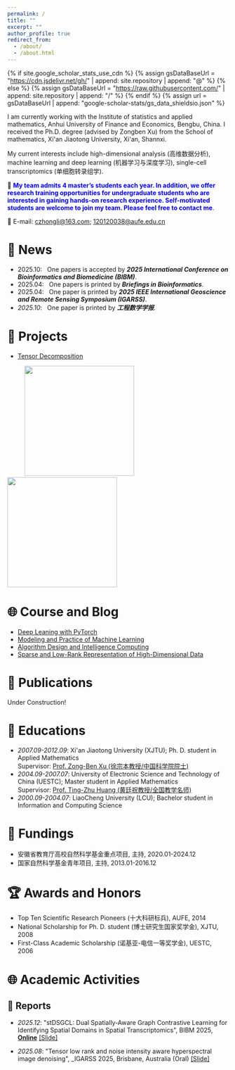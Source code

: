 ```yaml
---
permalink: /
title: ""
excerpt: ""
author_profile: true
redirect_from: 
  - /about/
  - /about.html
---
```


{% if site.google_scholar_stats_use_cdn %}
{% assign gsDataBaseUrl = "https://cdn.jsdelivr.net/gh/" | append: site.repository | append: "@" %}
{% else %}
{% assign gsDataBaseUrl = "https://raw.githubusercontent.com/" | append: site.repository | append: "/" %}
{% endif %}
{% assign url = gsDataBaseUrl | append: "google-scholar-stats/gs_data_shieldsio.json" %}

<span class='anchor' id='about-me'></span>

I am currently working with the Institute of statistics and applied mathematics, Anhui University of Finance and Economics, Bengbu, China. I received the Ph.D. degree (advised by Zongben Xu) from the School of mathematics, Xi'an Jiaotong University, Xi'an, Shannxi. 

My current interests include high-dimensional analysis (高维数据分析), machine learning and deep learning (机器学习与深度学习), single-cell transcriptomics (单细胞转录组学). 

📢 <span style="color:blue">**My team admits 4  master’s students each year. In addition, we offer research training opportunities for undergraduate students who are interested in gaining hands-on research experience. Self-motivated students are welcome to join my team. Please feel free to contact me**.</span>

📧 E-mail: czhongli@163.com; 120120038@aufe.edu.cn 

# 🔔 News

- 2025.10: &nbsp; One papers is accepted by _**2025 International Conference on Bioinformatics and Biomedicine (BIBM)**_. 
- 2025.04: &nbsp; One papers is printed by _**Briefings in Bioinformatics**_. 
- 2025.04: &nbsp; One paper is printed by _**2025 IEEE International Geoscience and Remote Sensing Symposium (IGARSS)**_. 
- *2025.10*: &nbsp; One paper is printed by _**工程数学学报**_. 

# 🧰 Projects

-  [Tensor Decomposition](https://github.com/zhaoxile/reproducible-tensor-completion-state-of-the-art)

&nbsp;&nbsp;&nbsp;&nbsp;&nbsp;&nbsp;&nbsp;&nbsp;&nbsp;&nbsp;<a href="https://github.com/YuBangZheng/TenNet_ToolBox"><img src="https://yubangzheng.github.io/images/tennettoolbox.png" width="250"></a>
&nbsp;&nbsp;&nbsp;&nbsp;&nbsp;&nbsp;&nbsp;&nbsp;&nbsp;&nbsp;&nbsp;&nbsp;<a href="https://github.com/YuBangZheng/TSVD_ToolBox"><img src="https://yubangzheng.github.io/images/tnntoolbox.png" width="250"></a>



# 🌐 Course and Blog

- [Deep Leaning with PyTorch](https://blog.csdn.net/weixin_40234309/category_12167779.html)
- [Modeling and Practice of Machine Learning](https://blog.csdn.net/weixin_40234309/category_12088843.html)
- [Algorithm Design and Intelligence Computing](https://blog.csdn.net/weixin_40234309/category_12220879.html)
- [Sparse and Low-Rank Representation of High-Dimensional Data](https://blog.csdn.net/weixin_40234309/category_12116221.html)



# 📄 Publications

Under Construction!

<!-- **Chun-Zhong Li**, Xiao-Hua Yu, Xiao-Hua Wu, Bing Wang*, Tian-Yu Xia. "stDSGCL: Dual Spatially-Aware Graph Contrastive Learning for Identifying Spatial Domains in Spatial Transcriptomics",  will appear in BIBM 2025 Yang Gui, Zhaorui Tan, Yan Xu, **Chunzhong Li$^*$**, \"Heterogeneous graph contrastive learning for integration and alignment of spatial transcriptomics data", Briefings in Bioinformatics, Volume 26, Issue 5, September 2025, bbaf497. [[Website]](https://academic.oup.com/bib/article/26/5/bbaf497/8280091?login=false&utm_source=advanceaccess&utm_campaign=bib&utm_medium=email) [[Code]]( https://github.com/Lab-Xu/GRASS/)**Chun-Zhong Li**, Shuo-Bing Zhou, Yang-Yang Kou, "Tensor low rank and noise intensity aware hyperspectral image denoising", IEEE IGARSS 2025.**李春忠***, 周硕兵, 口洋洋, 靖凯立. 双自适应权重非负矩阵分解鲁棒半监督学习. 工程数学学报,  2025.Peng-Cheng Xie, **Chun-Zhong Li***. Dynamic Modeling and Optimization of Energy Storage in Peer-to-Peer Energy Trading Systems. Eksploatacja i Niezawodnosc -- Maintenance and Reliability, 2025: 27(2).**Chun-Zhong Li**, Liu C L, Ju W L. Dilemma and sustainable development strategy of sharing teaching resources for big data majors in universities based on game theory. Discover Artificial intelligence, 2024年11月.**Chun-Zhong Li**, Ju W L, Chu S W. Design and application of a quality evaluation index system for sustaninable cultivation of big data professionals in universities based on bloom cognitive somain classification method. Discover Sustainability, 2024年7月**李春忠***, 鞠文亮, 靖凯立, 桂扬.  基于局部结构字表达的鲁棒演化聚类算法. 工程数学学报, 2024年12月**Chun-Zhong Li**,  Wen-Liang Ju, Shi-Wei Chu, "Design and application of a quality evaluation index system for sustaninable cultivation of big data professionals in universities based on bloom cognitive somain classification method". Discover Sustainability, 2024年7月**Yu-Bang Zheng**, Xi-Le Zhao\*, Junhua Zeng, Chao Li, Qibin Zhao, Heng-Chao Li, Ting-Zhu Huang, \"SVDinsTN: A Tensor Network Paradigm for Efficient Structure Search from Regularized Modeling Perspective\", _Proceedings of the IEEE/CVF Conference on Computer Vision and Pattern Recognition (CVPR)_, pp. 26254-26263, 2024. [[Website]](https://ieeexplore.ieee.org/abstract/document/10655696) [[PDF]](https://openaccess.thecvf.com/content/CVPR2024/papers/Zheng_SVDinsTN_A_Tensor_Network_Paradigm_for_Efficient_Structure_Search_from_CVPR_2024_paper.pdf) [[Supplementary Material]](https://yubangzheng.github.io/papers/Supplementary_Material_SVDinsTN.pdf) [[Poster]](https://yubangzheng.github.io/papers/Poster_SVDinsTN.pdf) (<span style="color:red">Poster-Highlight, 11.9% of Accepted Papers</span>)Wei-Qi Hua, Cheng-Lan Liu, **Chun-Zhong Li***. Environmental Regulation, Government-Business Relations, and Corporate Green Innovation: Evidence from Low-Carbon City Pilot Policy. Sustainability, 2024Yong-Qi Hu, **Chun-Zhong Li***,  Yan Xu, "Modulation Recognition of optical and electromagnetic waves based on transfer learning". International Journal for Light and Electron Optics, vol. 29,  171359, 2023. [[Website]]([Modulation recognition of optical and electromagnetic waves based on transfer learning - ScienceDirect](https://www.sciencedirect.com/science/article/abs/pii/S0030402623008562))Yu-Nong Zhang, **Chun-Zhong Li**, "Manifold clustering optimized by adaptive aggregation strategy". Knowledge and Information Systems, 65:379--408, 2023.**Chun-Zhong Li**, Zong-Ben Xu, Chen Qiao, "Hierarchical clustering driven by cognitive features". Science China: Information Science, (doi: 10.1007/s11432-013-4858-x), 2014.**Chun-Zhong Li**, Zong-Ben Xu, Tao Luo, "A heuristic hierarchical clustering based on multiple similarity measurements". Pattern Recognition Letters, 34(2), 155-162, 2013.**Chun-Zhong Li**, Zong-Ben Xu, Chen Qiao, "Agglomerative Hierarchical clustering with information feedback". Science China: Information Science, 42(6):730-742, 2012.-->

# 📖 Educations

- *2007.09-2012.09*: Xi'an Jiaotong University (XJTU); Ph. D. student in Applied Mathematics <br>
  Supervisor: [Prof. Zong-Ben Xu (徐宗本教授/中国科学院院士)](https://math.xjtu.edu.cn/szdw/zgkxyys.htm)
- *2004.09-2007.07*: University of Electronic Science and Technology of China (UESTC); Master student in Applied Mathematics <br>
  Supervisor: [Prof. Ting-Zhu Huang (黄廷祝教授/全国教学名师)](http://www.math.uestc.edu.cn/info/1081/2041.htm)
- *2000.09-2004.07*: LiaoCheng University (LCU); Bachelor student in Information and Computing Science

# 💾 Fundings

- 安徽省教育厅高校自然科学基金重点项目, 主持, 2020.01-2024.12
- 国家自然科学基金青年项目, 主持, 2013.01-2016.12

# 🏆 Awards and Honors

-  Top Ten Scientific Research Pioneers‌ (十大科研标兵), AUFE, 2014
-  National Scholarship for Ph. D. student (博士研究生国家奖学金), XJTU, 2008
-  First-Class Academic Scholarship (诺基亚-电信一等奖学金), UESTC, 2006

# 🌐 Academic Activities

## 🎤 Reports

- *2025.12*: \"stDSGCL: Dual Spatially-Aware Graph Contrastive Learning for Identifying Spatial Domains in Spatial Transcriptomics", BIBM 2025, **[Online](https://virtual.2021.aaai.org/paper_AAAI-4990.html)** [[Slide]](https://yubangzheng.github.io/papers/Slide_FCTN_decomposition.pdf)

- *2025.08*: \"Tensor low rank and noise intensity aware hyperspectral image denoising\", _IGARSS 2025, Brisbane, Australia (Oral) [[Slide]](https://yubangzheng.github.io/papers/Oral_IGARSS2019_ybz.pdf)

<script type="text/javascript" src="//rf.revolvermaps.com/0/0/8.js?i=5walv8lpuh8&amp;m=0&amp;c=ff0000&amp;cr1=ffffff&amp;f=arial&amp;l=33" async="async"></script>
